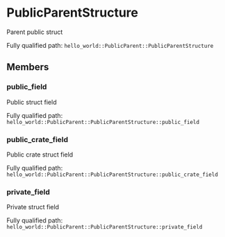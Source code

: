 # PublicParentStructure

Parent public struct


Fully qualified path: `hello_world::PublicParent::PublicParentStructure`

## Members

### public_field

Public struct field

Fully qualified path: `hello_world::PublicParent::PublicParentStructure::public_field`


### public_crate_field

Public crate struct field

Fully qualified path: `hello_world::PublicParent::PublicParentStructure::public_crate_field`


### private_field

Private struct field

Fully qualified path: `hello_world::PublicParent::PublicParentStructure::private_field`


